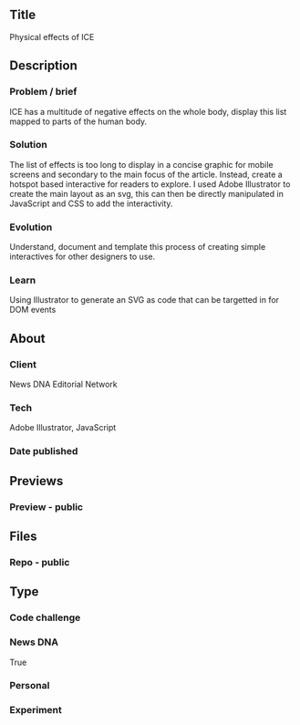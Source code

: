 ## Title
Physical effects of ICE

## Description
  ### Problem / brief
  ICE has a multitude of negative effects on the whole body, display this list mapped to parts of the human body.

  ### Solution
  The list of effects is too long to display in a concise graphic for mobile screens and secondary to the main focus of the article. Instead, create a hotspot based interactive for readers to explore. I used Adobe Illustrator to create the main layout as an svg, this can then be directly manipulated in JavaScript and CSS to add the interactivity.

  ### Evolution
  Understand, document and template this process of creating simple interactives for other designers to use.

  ### Learn
  Using Illustrator to generate an SVG as code that can be targetted in for DOM events


## About
  ### Client
  News DNA Editorial Network
  ### Tech
  Adobe Illustrator, JavaScript

  ### Date published


## Previews
  ### Preview - public

## Files
  ### Repo - public


## Type
  ### Code challenge
  ### News DNA
  True
  ### Personal
  ### Experiment